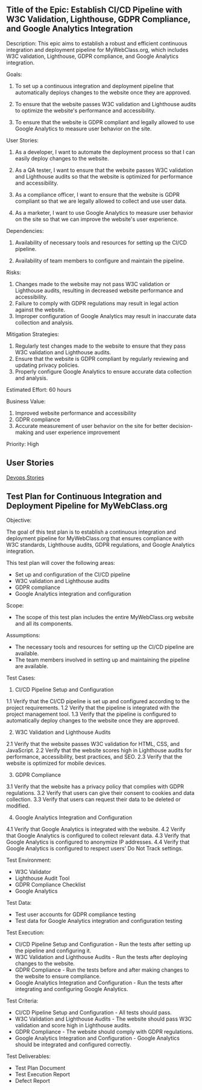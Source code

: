 ## Title of the Epic: Establish CI/CD Pipeline with W3C Validation, Lighthouse, GDPR Compliance, and Google Analytics Integration

Description: This epic aims to establish a robust and efficient continuous integration and deployment pipeline for MyWebClass.org, which includes W3C validation, Lighthouse, GDPR compliance, and Google Analytics integration.

Goals:

1. To set up a continuous integration and deployment pipeline that automatically deploys changes to the website once they are approved.

2. To ensure that the website passes W3C validation and Lighthouse audits to optimize the website's performance and accessibility.

3. To ensure that the website is GDPR compliant and legally allowed to use Google Analytics to measure user behavior on the site.

User Stories:

1. As a developer, I want to automate the deployment process so that I can easily deploy changes to the website.

2. As a QA tester, I want to ensure that the website passes W3C validation and Lighthouse audits so that the website is optimized for performance and accessibility.

3. As a compliance officer, I want to ensure that the website is GDPR compliant so that we are legally allowed to collect and use user data.

4. As a marketer, I want to use Google Analytics to measure user behavior on the site so that we can improve the website's user experience.

Dependencies:

1. Availability of necessary tools and resources for setting up the CI/CD pipeline.

2. Availability of team members to configure and maintain the pipeline.

Risks:

1. Changes made to the website may not pass W3C validation or Lighthouse audits, resulting in decreased website performance and accessibility. 
2. Failure to comply with GDPR regulations may result in legal action against the website. 
3. Improper configuration of Google Analytics may result in inaccurate data collection and analysis.

Mitigation Strategies:

1. Regularly test changes made to the website to ensure that they pass W3C validation and Lighthouse audits.
2. Ensure that the website is GDPR compliant by regularly reviewing and updating privacy policies.
3. Properly configure Google Analytics to ensure accurate data collection and analysis.

Estimated Effort: 60 hours

Business Value:

1. Improved website performance and accessibility
2. GDPR compliance
3. Accurate measurement of user behavior on the site for better decision-making and user experience improvement

Priority: High

## User Stories
[Devops Stories](/documentation/theme_1/Story/story.md)

## Test Plan for Continuous Integration and Deployment Pipeline for MyWebClass.org

Objective:

The goal of this test plan is to establish a continuous integration and deployment pipeline for MyWebClass.org that ensures compliance with W3C standards, Lighthouse audits, GDPR regulations, and Google Analytics integration. 

This test plan will cover the following areas:

* Set up and configuration of the CI/CD pipeline 
* W3C validation and Lighthouse audits 
* GDPR compliance 
* Google Analytics integration and configuration

Scope:

* The scope of this test plan includes the entire MyWebClass.org website and all its components.

Assumptions:

* The necessary tools and resources for setting up the CI/CD pipeline are available.
* The team members involved in setting up and maintaining the pipeline are available.

Test Cases:

1. CI/CD Pipeline Setup and Configuration 

1.1 Verify that the CI/CD pipeline is set up and configured according to the project requirements.
1.2 Verify that the pipeline is integrated with the project management tool.
1.3 Verify that the pipeline is configured to automatically deploy changes to the website once they are approved.

2. W3C Validation and Lighthouse Audits

2.1 Verify that the website passes W3C validation for HTML, CSS, and JavaScript.
2.2 Verify that the website scores high in Lighthouse audits for performance, accessibility, best practices, and SEO.
2.3 Verify that the website is optimized for mobile devices.

3. GDPR Compliance

3.1 Verify that the website has a privacy policy that complies with GDPR regulations.
3.2 Verify that users can give their consent to cookies and data collection.
3.3 Verify that users can request their data to be deleted or modified.

4. Google Analytics Integration and Configuration

4.1 Verify that Google Analytics is integrated with the website.
4.2 Verify that Google Analytics is configured to collect relevant data.
4.3 Verify that Google Analytics is configured to anonymize IP addresses.
4.4 Verify that Google Analytics is configured to respect users' Do Not Track settings.

Test Environment:

* W3C Validator
* Lighthouse Audit Tool
* GDPR Compliance Checklist
* Google Analytics

Test Data:

* Test user accounts for GDPR compliance testing
* Test data for Google Analytics integration and configuration testing

Test Execution:

* CI/CD Pipeline Setup and Configuration - Run the tests after setting up the pipeline and configuring it. 
* W3C Validation and Lighthouse Audits - Run the tests after deploying changes to the website. 
* GDPR Compliance - Run the tests before and after making changes to the website to ensure compliance. 
* Google Analytics Integration and Configuration - Run the tests after integrating and configuring Google Analytics.

Test Criteria:

* CI/CD Pipeline Setup and Configuration - All tests should pass.
* W3C Validation and Lighthouse Audits - The website should pass W3C validation and score high in Lighthouse audits.
* GDPR Compliance - The website should comply with GDPR regulations.
* Google Analytics Integration and Configuration - Google Analytics should be integrated and configured correctly.

Test Deliverables:

* Test Plan Document 
* Test Execution Report 
* Defect Report
